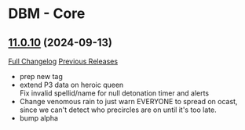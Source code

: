 # DBM - Core

## [11.0.10](https://github.com/DeadlyBossMods/DeadlyBossMods/tree/11.0.10) (2024-09-13)
[Full Changelog](https://github.com/DeadlyBossMods/DeadlyBossMods/compare/11.0.9...11.0.10) [Previous Releases](https://github.com/DeadlyBossMods/DeadlyBossMods/releases)

- prep new tag  
- extend P3 data on heroic queen  
    Fix invalid spellid/name for null detonation timer and alerts  
- Change venomous rain to just warn EVERYONE to spread on ocast, since we can't detect who precircles are on until it's too late.  
- bump alpha  
